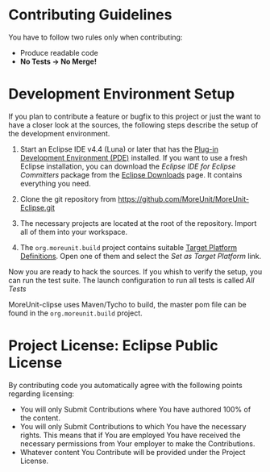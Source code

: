 # Contributing Guidelines
You have to follow two rules only when contributing:

* Produce readable code
* **No Tests -> No Merge!**

# Development Environment Setup
If you plan to contribute a feature or bugfix to this project or just the want to have a closer look at the sources,
the following steps describe the setup of the development environment.
 
1. Start an Eclipse IDE v4.4 (Luna) or later that has the [Plug-in Development Environment (PDE)](https://www.eclipse.org/pde/) installed.
 If you want to use a fresh Eclipse installation, you can download the _Eclipse IDE for Eclipse Committers_ package from the [Eclipse Downloads](https://www.eclipse.org/downloads/packages/) page.
It contains everything you need.
 
2. Clone the git repository from https://github.com/MoreUnit/MoreUnit-Eclipse.git
 
3. The necessary projects are located at the root of the repository. 
Import all of them into your workspace.

4. The `org.moreunit.build` project contains suitable [Target Platform Definitions](http://help.eclipse.org/juno/index.jsp?topic=%2Forg.eclipse.pde.doc.user%2Fconcepts%2Ftarget.htm).
Open one of them and select the _Set as Target Platform_ link.


Now you are ready to hack the sources.
If you whish to verify the setup, you can run the test suite. The launch configuration to run all tests is called _All Tests_

MoreUnit-clipse uses Maven/Tycho to build, the master pom file can be found in the `org.moreunit.build` project.


# Project License:  Eclipse Public License
By contributing code you automatically agree with the following points regarding licensing:

* You will only Submit Contributions where You have authored 100% of the content.
* You will only Submit Contributions to which You have the necessary rights. This means that if You are employed You have received the necessary permissions from Your employer to make the Contributions.
* Whatever content You Contribute will be provided under the Project License. 
